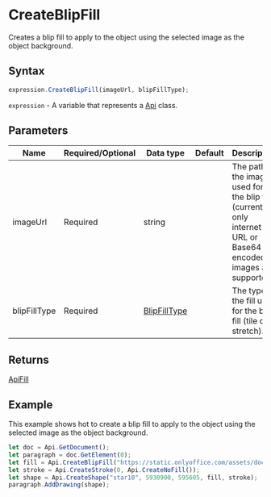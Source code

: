 # CreateBlipFill

Creates a blip fill to apply to the object using the selected image as the object background.

## Syntax

```javascript
expression.CreateBlipFill(imageUrl, blipFillType);
```

`expression` - A variable that represents a [Api](../Api.md) class.

## Parameters

| **Name** | **Required/Optional** | **Data type** | **Default** | **Description** |
| ------------- | ------------- | ------------- | ------------- | ------------- |
| imageUrl | Required | string |  | The path to the image used for the blip fill (currently only internet URL or Base64 encoded images are supported). |
| blipFillType | Required | [BlipFillType](../../Enumeration/BlipFillType.md) |  | The type of the fill used for the blip fill (tile or stretch). |

## Returns

[ApiFill](../../ApiFill/ApiFill.md)

## Example

This example shows hot to create a blip fill to apply to the object using the selected image as the object background.

```javascript
let doc = Api.GetDocument();
let paragraph = doc.GetElement(0);
let fill = Api.CreateBlipFill("https://static.onlyoffice.com/assets/docs/samples/img/presentation_sky.png", "tile");
let stroke = Api.CreateStroke(0, Api.CreateNoFill());
let shape = Api.CreateShape("star10", 5930900, 595605, fill, stroke);
paragraph.AddDrawing(shape);
```
